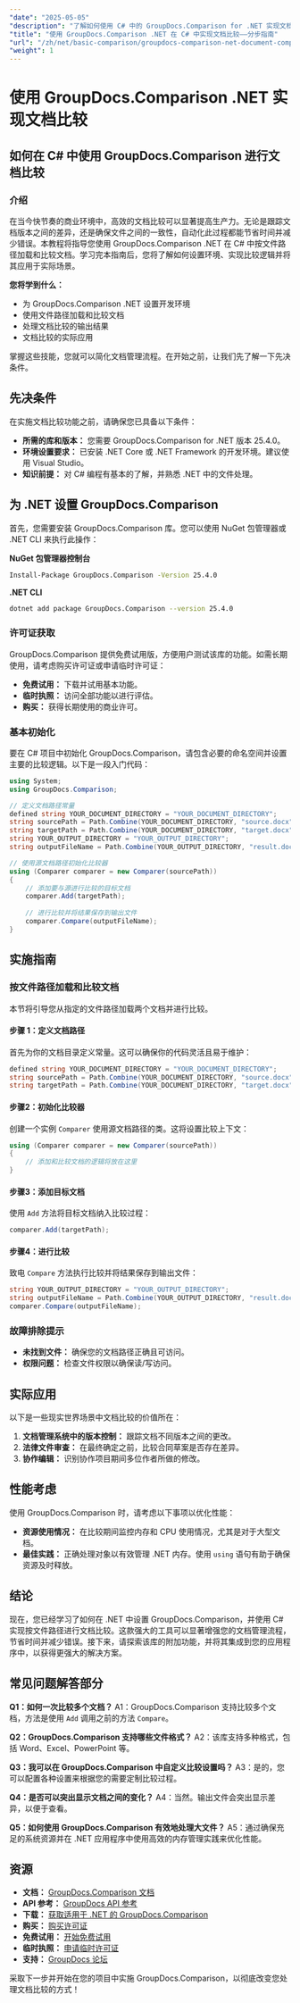 ```yaml
---
"date": "2025-05-05"
"description": "了解如何使用 C# 中的 GroupDocs.Comparison for .NET 实现文档比较。简化您的文档管理流程并节省时间。"
"title": "使用 GroupDocs.Comparison .NET 在 C# 中实现文档比较——分步指南"
"url": "/zh/net/basic-comparison/groupdocs-comparison-net-document-comparison-csharp/"
"weight": 1
---
```


# 使用 GroupDocs.Comparison .NET 实现文档比较

## 如何在 C# 中使用 GroupDocs.Comparison 进行文档比较 

### 介绍

在当今快节奏的商业环境中，高效的文档比较可以显著提高生产力。无论是跟踪文档版本之间的差异，还是确保文件之间的一致性，自动化此过程都能节省时间并减少错误。本教程将指导您使用 GroupDocs.Comparison .NET 在 C# 中按文件路径加载和比较文档。学习完本指南后，您将了解如何设置环境、实现比较逻辑并将其应用于实际场景。

**您将学到什么：**
- 为 GroupDocs.Comparison .NET 设置开发环境
- 使用文件路径加载和比较文档
- 处理文档比较的输出结果
- 文档比较的实际应用

掌握这些技能，您就可以简化文档管理流程。在开始之前，让我们先了解一下先决条件。

## 先决条件

在实施文档比较功能之前，请确保您已具备以下条件：

- **所需的库和版本：** 您需要 GroupDocs.Comparison for .NET 版本 25.4.0。
- **环境设置要求：** 已安装 .NET Core 或 .NET Framework 的开发环境。建议使用 Visual Studio。
- **知识前提：** 对 C# 编程有基本的了解，并熟悉 .NET 中的文件处理。

## 为 .NET 设置 GroupDocs.Comparison

首先，您需要安装 GroupDocs.Comparison 库。您可以使用 NuGet 包管理器或 .NET CLI 来执行此操作：

**NuGet 包管理器控制台**
```bash
Install-Package GroupDocs.Comparison -Version 25.4.0
```

**.NET CLI**
```bash
dotnet add package GroupDocs.Comparison --version 25.4.0
```

### 许可证获取

GroupDocs.Comparison 提供免费试用版，方便用户测试该库的功能。如需长期使用，请考虑购买许可证或申请临时许可证：

- **免费试用：** 下载并试用基本功能。
- **临时执照：** 访问全部功能以进行评估。
- **购买：** 获得长期使用的商业许可。

### 基本初始化

要在 C# 项目中初始化 GroupDocs.Comparison，请包含必要的命名空间并设置主要的比较逻辑。以下是一段入门代码：

```csharp
using System;
using GroupDocs.Comparison;

// 定义文档路径常量
defined string YOUR_DOCUMENT_DIRECTORY = "YOUR_DOCUMENT_DIRECTORY";
string sourcePath = Path.Combine(YOUR_DOCUMENT_DIRECTORY, "source.docx");
string targetPath = Path.Combine(YOUR_DOCUMENT_DIRECTORY, "target.docx");
string YOUR_OUTPUT_DIRECTORY = "YOUR_OUTPUT_DIRECTORY";
string outputFileName = Path.Combine(YOUR_OUTPUT_DIRECTORY, "result.docx");

// 使用源文档路径初始化比较器
using (Comparer comparer = new Comparer(sourcePath))
{
    // 添加要与源进行比较的目标文档
    comparer.Add(targetPath);
    
    // 进行比较并将结果保存到输出文件
    comparer.Compare(outputFileName);
}
```

## 实施指南

### 按文件路径加载和比较文档

本节将引导您从指定的文件路径加载两个文档并进行比较。

#### 步骤 1：定义文档路径

首先为你的文档目录定义常量。这可以确保你的代码灵活且易于维护：

```csharp
defined string YOUR_DOCUMENT_DIRECTORY = "YOUR_DOCUMENT_DIRECTORY";
string sourcePath = Path.Combine(YOUR_DOCUMENT_DIRECTORY, "source.docx");
string targetPath = Path.Combine(YOUR_DOCUMENT_DIRECTORY, "target.docx");
```

#### 步骤2：初始化比较器

创建一个实例 `Comparer` 使用源文档路径的类。这将设置比较上下文：

```csharp
using (Comparer comparer = new Comparer(sourcePath))
{
    // 添加和比较文档的逻辑将放在这里
}
```

#### 步骤3：添加目标文档

使用 `Add` 方法将目标文档纳入比较过程：

```csharp
comparer.Add(targetPath);
```

#### 步骤4：进行比较

致电 `Compare` 方法执行比较并将结果保存到输出文件：

```csharp
string YOUR_OUTPUT_DIRECTORY = "YOUR_OUTPUT_DIRECTORY";
string outputFileName = Path.Combine(YOUR_OUTPUT_DIRECTORY, "result.docx");
comparer.Compare(outputFileName);
```

### 故障排除提示
- **未找到文件：** 确保您的文档路径正确且可访问。
- **权限问题：** 检查文件权限以确保读/写访问。

## 实际应用

以下是一些现实世界场景中文档比较的价值所在：
1. **文档管理系统中的版本控制：** 跟踪文档不同版本之间的更改。
2. **法律文件审查：** 在最终确定之前，比较合同草案是否存在差异。
3. **协作编辑：** 识别协作项目期间多位作者所做的修改。

## 性能考虑

使用 GroupDocs.Comparison 时，请考虑以下事项以优化性能：
- **资源使用情况：** 在比较期间监控内存和 CPU 使用情况，尤其是对于大型文档。
- **最佳实践：** 正确处理对象以有效管理 .NET 内存。使用 `using` 语句有助于确保资源及时释放。

## 结论

现在，您已经学习了如何在 .NET 中设置 GroupDocs.Comparison，并使用 C# 实现按文件路径进行文档比较。这款强大的工具可以显著增强您的文档管理流程，节省时间并减少错误。接下来，请探索该库的附加功能，并将其集成到您的应用程序中，以获得更强大的解决方案。

## 常见问题解答部分

**Q1：如何一次比较多个文档？**
A1：GroupDocs.Comparison 支持比较多个文档，方法是使用 `Add` 调用之前的方法 `Compare`。

**Q2：GroupDocs.Comparison 支持哪些文件格式？**
A2：该库支持多种格式，包括 Word、Excel、PowerPoint 等。

**Q3：我可以在 GroupDocs.Comparison 中自定义比较设置吗？**
A3：是的，您可以配置各种设置来根据您的需要定制比较过程。

**Q4：是否可以突出显示文档之间的变化？**
A4：当然。输出文件会突出显示差异，以便于查看。

**Q5：如何使用 GroupDocs.Comparison 有效地处理大文件？**
A5：通过确保充足的系统资源并在 .NET 应用程序中使用高效的内存管理实践来优化性能。

## 资源
- **文档：** [GroupDocs.Comparison 文档](https://docs.groupdocs.com/comparison/net/)
- **API 参考：** [GroupDocs API 参考](https://reference.groupdocs.com/comparison/net/)
- **下载：** [获取适用于 .NET 的 GroupDocs.Comparison](https://releases.groupdocs.com/comparison/net/)
- **购买：** [购买许可证](https://purchase.groupdocs.com/buy)
- **免费试用：** [开始免费试用](https://releases.groupdocs.com/comparison/net/)
- **临时执照：** [申请临时许可证](https://purchase.groupdocs.com/temporary-license/)
- **支持：** [GroupDocs 论坛](https://forum.groupdocs.com/c/comparison/)

采取下一步并开始在您的项目中实施 GroupDocs.Comparison，以彻底改变您处理文档比较的方式！